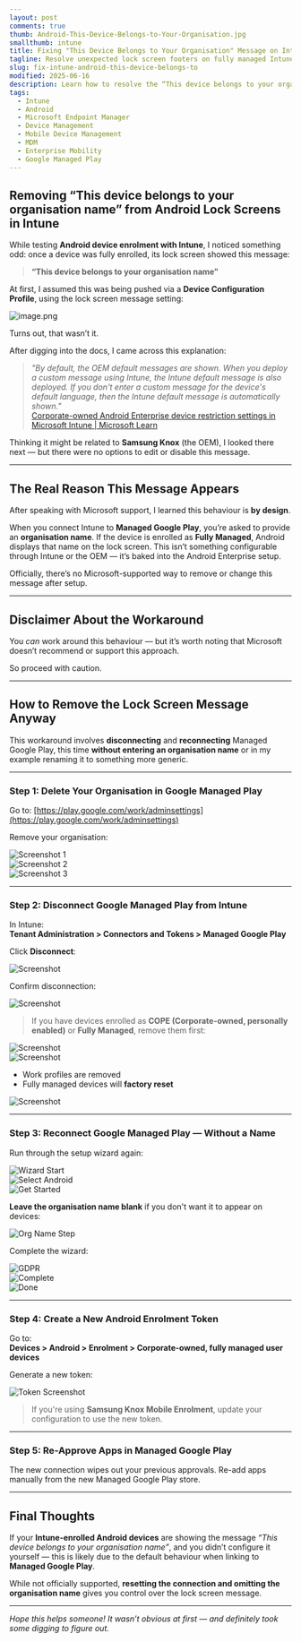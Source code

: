 ```yaml
---
layout: post
comments: true
thumb: Android-This-Device-Belongs-to-Your-Organisation.jpg
smallthumb: intune
title: Fixing "This Device Belongs to Your Organisation" Message on Intune Android Devices
tagline: Resolve unexpected lock screen footers on fully managed Intune Android Enterprise devices
slug: fix-intune-android-this-device-belongs-to
modified: 2025-06-16
description: Learn how to resolve the “This device belongs to your organisation” footer on Intune Android devices by resetting the Managed Google Play integration and reconnecting with a clean setup.
tags:
  - Intune
  - Android
  - Microsoft Endpoint Manager
  - Device Management
  - Mobile Device Management
  - MDM
  - Enterprise Mobility
  - Google Managed Play
---
```




## Removing “This device belongs to your organisation name” from Android Lock Screens in Intune

While testing **Android device enrolment with Intune**, I noticed something odd: once a device was fully enrolled, its lock screen showed this message:

> **“This device belongs to your organisation name”**

At first, I assumed this was being pushed via a **Device Configuration Profile**, using the lock screen message setting:

![image.png](/assets/images/2025-06-16-Andorid-Update-this-device-belongs-too/image-1411606f-9966-458c-8bc3-ed654aa706dc.png)

Turns out, that wasn’t it.

After digging into the docs, I came across this explanation:

> _"By default, the OEM default messages are shown. When you deploy a custom message using Intune, the Intune default message is also deployed. If you don't enter a custom message for the device's default language, then the Intune default message is automatically shown."_  
> [Corporate-owned Android Enterprise device restriction settings in Microsoft Intune | Microsoft Learn](https://learn.microsoft.com/en-us/intune/intune-service/configuration/device-restrictions-android-for-work?WT.mc_id=Portal-Microsoft_Intune_DeviceSettings)

Thinking it might be related to **Samsung Knox** (the OEM), I looked there next — but there were no options to edit or disable this message.

---

## The Real Reason This Message Appears

After speaking with Microsoft support, I learned this behaviour is **by design**.

When you connect Intune to **Managed Google Play**, you’re asked to provide an **organisation name**. If the device is enrolled as **Fully Managed**, Android displays that name on the lock screen. This isn’t something configurable through Intune or the OEM — it’s baked into the Android Enterprise setup.

Officially, there’s no Microsoft-supported way to remove or change this message after setup.

---

## Disclaimer About the Workaround

You *can* work around this behaviour — but it’s worth noting that Microsoft doesn’t recommend or support this approach. 

So proceed with caution.

---

## How to Remove the Lock Screen Message Anyway

This workaround involves **disconnecting** and **reconnecting** Managed Google Play, this time **without entering an organisation name** or in my example renaming it to something more generic.

---

### Step 1: Delete Your Organisation in Google Managed Play

Go to: [https://play.google.com/work/adminsettings](https://play.google.com/work/adminsettings)

Remove your organisation:

![Screenshot 1](/assets/images/2025-06-16-Andorid-Update-this-device-belongs-too/Screenshot%202025-06-13%20102828-e4210e83-c4d6-4ac6-99ed-1e6db0c12920.png)  
![Screenshot 2](/assets/images/2025-06-16-Andorid-Update-this-device-belongs-too/Screenshot%202025-06-13%20102838-5aa62784-5a73-42b2-8fc4-b472dacd486e.png)  
![Screenshot 3](/assets/images/2025-06-16-Andorid-Update-this-device-belongs-too/Screenshot%202025-06-13%20103551-f9747e8a-c6a8-4328-a384-ed196f3c966a.png)

---

### Step 2: Disconnect Google Managed Play from Intune

In Intune:  
**Tenant Administration > Connectors and Tokens > Managed Google Play**

Click **Disconnect**:

![Screenshot](/assets/images/2025-06-16-Andorid-Update-this-device-belongs-too/Screenshot%202025-06-13%20103828-6a7ceda7-c8d6-433c-8e5e-d1878bae6d7f.png)

Confirm disconnection:

![Screenshot](/assets/images/2025-06-16-Andorid-Update-this-device-belongs-too/Screenshot%202025-06-13%20103909-ea07f292-7172-43e8-bc5d-a15c717ded67.png)

> If you have devices enrolled as **COPE (Corporate-owned, personally enabled)** or **Fully Managed**, remove them first:

![Screenshot](/assets/images/2025-06-16-Andorid-Update-this-device-belongs-too/Screenshot%202025-06-13%20103949-f90aedc1-f36f-4d38-a87c-dccce2709b7c.png)  
![Screenshot](/assets/images/2025-06-16-Andorid-Update-this-device-belongs-too/Screenshot%202025-06-13%20104014-8ef599c1-997c-4795-808b-8d43701f418f.png)

- Work profiles are removed  
- Fully managed devices will **factory reset**

![Screenshot](/assets/images/2025-06-16-Andorid-Update-this-device-belongs-too/Screenshot%202025-06-13%20104242-b162bff1-90a2-4a60-b40e-a6103f73d764.png)

---

### Step 3: Reconnect Google Managed Play — Without a Name

Run through the setup wizard again:

![Wizard Start](/assets/images/2025-06-16-Andorid-Update-this-device-belongs-too/Screenshot%202025-06-13%20104256-28f846d8-aa4a-4db7-8106-97449f38b3e4.png)  
![Select Android](/assets/images/2025-06-16-Andorid-Update-this-device-belongs-too/Screenshot%202025-06-13%20104333-7c709da1-3806-4449-beb6-13de7f74311d.png)  
![Get Started](/assets/images/2025-06-16-Andorid-Update-this-device-belongs-too/Screenshot%202025-06-13%20104346-6b36dddd-b954-4f7c-9035-0e684f3c4acb.png)

**Leave the organisation name blank** if you don't want it to appear on devices:

![Org Name Step](/assets/images/2025-06-16-Andorid-Update-this-device-belongs-too/Screenshot%202025-06-13%20104409-a51940a8-4607-4bd6-baff-cf664f6eb408.png)

Complete the wizard:

![GDPR](/assets/images/2025-06-16-Andorid-Update-this-device-belongs-too/Screenshot%202025-06-13%20104420-13aa7ddd-d2df-495d-a405-4f15d89fda9e.png)  
![Complete](/assets/images/2025-06-16-Andorid-Update-this-device-belongs-too/Screenshot%202025-06-13%20104502-88fdc1e9-2b01-46dc-bea1-5f1a917050b1.png)  
![Done](/assets/images/2025-06-16-Andorid-Update-this-device-belongs-too/Screenshot%202025-06-13%20104523-c4ab1810-04bd-4d04-91b0-dad3be229849.png)

---

### Step 4: Create a New Android Enrolment Token

Go to:  
**Devices > Android > Enrolment > Corporate-owned, fully managed user devices**

Generate a new token:

![Token Screenshot](/assets/images/2025-06-16-Andorid-Update-this-device-belongs-too/image-0e75f655-3748-4064-9b67-6a0bef9b74f9.png)

> If you're using **Samsung Knox Mobile Enrolment**, update your configuration to use the new token.

---

### Step 5: Re-Approve Apps in Managed Google Play

The new connection wipes out your previous approvals. Re-add apps manually from the new Managed Google Play store.

---

## Final Thoughts

If your **Intune-enrolled Android devices** are showing the message _“This device belongs to your organisation name”_, and you didn’t configure it yourself — this is likely due to the default behaviour when linking to **Managed Google Play**.

While not officially supported, **resetting the connection and omitting the organisation name** gives you control over the lock screen message.

---

*Hope this helps someone! It wasn’t obvious at first — and definitely took some digging to figure out.*
